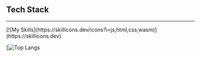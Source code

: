 <h2>Tech Stack</h2>
<hr>
[![My Skills](https://skillicons.dev/icons?i=js,html,css,wasm)](https://skillicons.dev)
<br>



[![Top Langs](https://github-readme-stats.vercel.app/api/top-langs/?username=kaysium&layout=compact)
